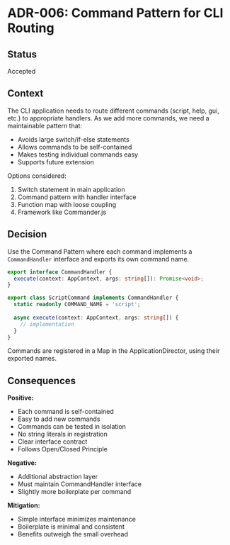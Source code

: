 # ADR-006: Command Pattern for CLI Routing

## Status

Accepted

## Context

The CLI application needs to route different commands (script, help, gui, etc.) to appropriate handlers. As we add more commands, we need a maintainable pattern that:
- Avoids large switch/if-else statements
- Allows commands to be self-contained
- Makes testing individual commands easy
- Supports future extension

Options considered:
1. Switch statement in main application
2. Command pattern with handler interface
3. Function map with loose coupling
4. Framework like Commander.js

## Decision

Use the Command Pattern where each command implements a `CommandHandler` interface and exports its own command name.

```typescript
export interface CommandHandler {
  execute(context: AppContext, args: string[]): Promise<void>;
}

export class ScriptCommand implements CommandHandler {
  static readonly COMMAND_NAME = 'script';
  
  async execute(context: AppContext, args: string[]) {
    // implementation
  }
}
```

Commands are registered in a Map in the ApplicationDirector, using their exported names.

## Consequences

**Positive:**
- Each command is self-contained
- Easy to add new commands
- Commands can be tested in isolation
- No string literals in registration
- Clear interface contract
- Follows Open/Closed Principle

**Negative:**
- Additional abstraction layer
- Must maintain CommandHandler interface
- Slightly more boilerplate per command

**Mitigation:**
- Simple interface minimizes maintenance
- Boilerplate is minimal and consistent
- Benefits outweigh the small overhead